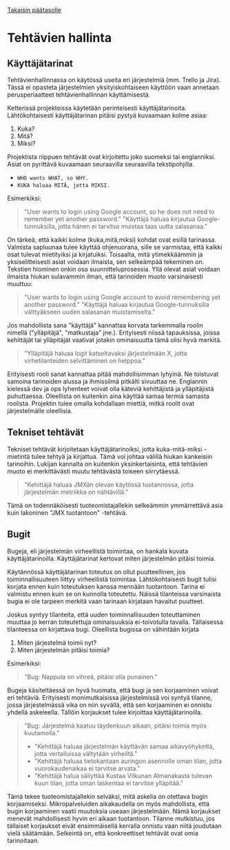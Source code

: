 [Takaisin päätasolle](./README.md)

# Tehtävien hallinta

## Käyttäjätarinat

Tehtävienhallinnassa on käytössä useita eri järjestelmiä (mm. Trello
ja Jira). Tässä ei opasteta järjestelmien yksityiskohtaiseen käyttöön
vaan annetaan perusperiaatteet tehtävienhallinnan käyttämisestä.

Ketterissä projekteissa käytetään perinteisesti
käyttäjätarinoita. Lähtökohtaisesti käyttäjätarinan pitäisi
pystyä kuvaamaan kolme asiaa:

 1. Kuka?
 2. Mitä?
 3. Miksi?
 
Projektista riippuen tehtävät ovat kirjoitettu joko suomeksi tai
englanniksi. Asiat on pyrittävä kuvaamaan seuraavilla seuraavilla
tekstipohjilla.

 - `WHO wants WHAT, so WHY.`
 - `KUKA haluaa MITÄ, jotta MIKSI.`
 
Esimerkiksi:
 
 > "User wants to login using Google account, so he does not need to remember yet another password."
 > "Käyttäjä haluaa kirjautua Google-tunnuksilla, jotta hänen ei tarvitse muistaa taas uutta salasanaa."
 
On tärkeä, että kaikki kolme (kuka,mitä,miksi) kohdat ovat esillä
tarinassa. Valmista sapluunaa tulee käyttää ohjenuorana, sille se
varmistaa, että kaikki osat tulevat mietityiksi ja
kirjatuiksi. Toisaalta, mitä ytimekkäämmin ja yksiselitteisesti asiat
voidaan ilmaista, sen selkeämpää tekeminen on. Tekstien hiominen onkin
osa suunnitteluprosessia. Yllä olevat asiat voidaan ilmaista hiukan
sulavammin ilman, että tarinoiden muoto varsinaisesti muuttuu:
 
 > "User wants to login using Google account to avoid remembering yet another password."
 > "Käyttäjä haluaa kirjautua Google-tunnuksilla välttyäkseen uuden salasanan muistamiselta."
 
Jos mahdollista sana "käyttäjä" kannattaa korvata tarkemmalla roolin
nimellä ("ylläpitäjä", "matkustaja" jne.). Erityisesti niissä
tapauksissa, joissa kehittäjät tai ylläpitäjät vaativat jotakin
ominaisuutta tämä olisi hyvä merkitä.

> "Ylläpitäjä haluaa logit katseltavaksi järjestelmään X, jotta virhetilanteiden selvittäminen on helppoa."

Erityisesti rooli sanat kannattaa pitää mahdollisimman lyhyinä. Ne
toistuvat samoina tarinoiden alussa ja ihmissilmä pitkälti sivuuttaa
ne. Englannin kielessä dev ja ops lyhenteet voivat olla käteviä
kehittäjistä ja ylläpitäjistä puhuttaessa. Oleellista on kuitenkin
aina käyttää samaa termiä samasta roolista. Projektin tulee omalla
kohdallaan miettiä, mitkä roolit ovat järjestelmälle oleellisia.

## Tekniset tehtävät

Tekniset tehtävät kirjoitetaan käyttäjätarinoiksi, jotta
kuka-mitä-miksi -mietintä tulee tehtyä ja kirjattua. Tämä voi johtaa
välillä hiukan kankeisiin tarinoihin. Lukijan kannalta on kuitenkin
yksinkertaisinta, että tehtävien muoto ei merkittävästi muutu
tehtävästä toiseen siirrytäessä.

> "Kehittäjä haluaa JMXän olevan käytössä tuotannossa, jotta järjestelmän metriikka on nähtävillä."

Tämä on todennäköisesti tuoteomistajallekin selkeämmin ymmärrettävä
asia kuin lakoninen "JMX tuotantoon" -tehtävä.

## Bugit

Bugeja, eli järjestelmän virheellistä toimintaa, on hankala kuvata
käyttäjätarinoilla. Käyttäjätarinat kertovat miten järjestelmän pitäisi toimia.

Käytännössä käyttäjätarinan toteutus on ollut
puutteellinen, jos toiminnallisuuteen liittyy virheellistä
toimintaa. Lähtökohtaisesti bugit tulisi korjata ennen kuin
toteutuksen kanssa mennään tuotantoon. Tarina ei valmistu ennen kuin
se on kunnolla toteutettu. Näissä tilanteissa varsinaista bugia ei ole
tarpeen merkitä vaan tarinaan kirjataan havaitut puutteet.

Joskus syntyy tilanteita, että uuden toiminnallisuuden toteuttaminen
muuttaa jo kerran toteutettuja ominaisuuksia ei-toivotulla
tavalla. Tällaisessa tilanteessa on kirjattava bugi. Oleellista
bugissa on vähintään kirjata

 1. Miten järjestelmä toimii nyt?
 2. Miten järjestelmän pitäisi toimia?
 
Esimerkiksi:

 > "Bug: Nappula on vihreä, pitäisi olla punainen."
 
Bugeja käsiteltäessä on hyvä huomata, että bugi ja sen korjaaminen
voivat eri tehtäviä. Erityisesti monimutkaisissa järjestelmissä voi
syntyä tilanne, jossa järjestelmässä vika on niin syvällä, että sen
korjaaminen ei onnistu yhdellä askeleella. Tällöin korjaukset tulee
kirjoittaa käyttäjätarinoilla.

 > "Bug: Järjestelmä kaatuu täydenkuun aikaan, pitäisi toimia myös kuutamolla."
 >  - "Kehittäjä haluaa järjestelmän käyttävän samaa aikavyöhykettä, jotta vertailuissa vältytään virheiltä."
 >  - "Kehittäjä haluaa tietokantaan auringon asennolle oman tilan, jotta vuorokaudenaikaa ei tarvitse arvata."
 >  - "Kehittäjä halua säilyttää Kustaa Vilkunan Almanakasta tulevan kuun tilan, jotta oman laskentaa ei tarvitse ylläpitää."
 
Tämä tekee tuoteomistajallekin selväksi, mitä askelia on otettava
bugin korjaamiseksi. Mikropalveluiden aikakaudella on myös
mahdollista, että bugin korjaaminen vaatii muutoksia useaan
järjestelmään. Nämä korjaukset menevät mahdollisesti hyvin eri aikaan
tuotantoon. Tilanne mutkistuu, jos tällaiset korjaukset eivät
ensimmäisellä kerralla onnistu vaan niitä joudutaan vielä säätämään.
Selkeintä on, että konkreettiset tehtävät ovat omia tarinoitaan.


